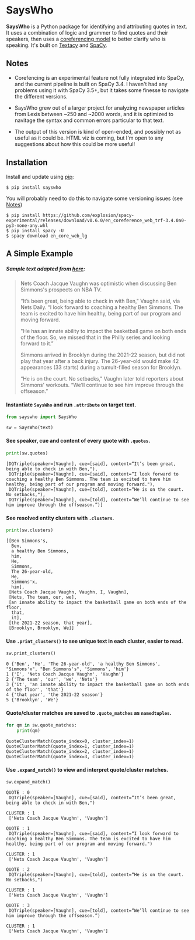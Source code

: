# SaysWho
**SaysWho** is a Python package for identifying and attributing quotes in text. It uses a combination of logic and grammer to find quotes and their speakers, then uses a [coreferencing model](https://explosion.ai/blog/coref) to better clarify who is speaking. It's built on [Textacy](https://textacy.readthedocs.io/en/latest/) and [SpaCy](https://spacy.io/).

## Notes
- Corefencing is an experimental feature not fully integrated into SpaCy, and the current pipeline is built on SpaCy 3.4. I haven't had any problems using it with SpaCy 3.5+, but it takes some finesse to navigate the different versions.

- SaysWho grew out of a larger project for analyzing newspaper articles from Lexis between ~250 and ~2000 words, and it is optimized to navitage the syntax and common errors particular to that text.

- The output of this version is kind of open-ended, and possibly not as useful as it could be. HTML viz is coming, but I'm open to any suggestions about how this could be more useful!

## Installation
Install and update using [pip](https://pip.pypa.io/en/stable/):

```
$ pip install sayswho
```

You will probably need to do this to navigate some versioning issues (see [Notes](#notes))

```
$ pip install https://github.com/explosion/spacy-experimental/releases/download/v0.6.0/en_coreference_web_trf-3.4.0a0-py3-none-any.whl
$ pip install spacy -U
$ spacy download en_core_web_lg
```

## A Simple Example

##### Sample text adapted from [here](https://sports.yahoo.com/nets-jacque-vaughn-looking-forward-150705556.html):
> Nets Coach Jacque Vaughn was optimistic when discussing Ben Simmons's prospects on NBA TV.
> 
> “It’s been great, being able to check in with Ben," Vaughn said, via Nets Daily. “I look forward to coaching a healthy Ben Simmons. The team is excited to have him healthy, being part of our program and moving forward.
> 
> "He has an innate ability to impact the basketball game on both ends of the floor. So, we missed that in the Philly series and looking forward to it.”
> 
> Simmons arrived in Brooklyn during the 2021-22 season, but did not play that year after a back injury. The 26-year-old would make 42 appearances (33 starts) during a tumult-filled season for Brooklyn.
> 
> “He is on the court. No setbacks," Vaughn later told reporters about Simmons' workouts. “We’ll continue to see him improve through the offseason.”


#### Instantiate `SaysWho` and run `.attribute` on target text.

```python
from sayswho import SaysWho

sw = SaysWho(text)
```


#### See speaker, cue and content of every quote with `.quotes`.


```python
print(sw.quotes)
```

```
[DQTriple(speaker=[Vaughn], cue=[said], content=“It’s been great, being able to check in with Ben,"),
 DQTriple(speaker=[Vaughn], cue=[said], content=“I look forward to coaching a healthy Ben Simmons. The team is excited to have him healthy, being part of our program and moving forward."),
 DQTriple(speaker=[Vaughn], cue=[told], content=“He is on the court. No setbacks,"),
 DQTriple(speaker=[Vaughn], cue=[told], content=“We’ll continue to see him improve through the offseason.”)]
```



#### See resolved entity clusters with `.clusters`.


```python
print(sw.clusters)
```

```
[[Ben Simmons's,
  Ben,
  a healthy Ben Simmons,
  him,
  He,
  Simmons,
  The 26-year-old,
  He,
  Simmons'x,
  him],
 [Nets Coach Jacque Vaughn, Vaughn, I, Vaughn],
 [Nets, The team, our, we],
 [an innate ability to impact the basketball game on both ends of the floor,
  that,
  it],
 [the 2021-22 season, that year],
 [Brooklyn, Brooklyn, We]]
```



#### Use `.print_clusters()` to see unique text in each cluster, easier to read.


```python
sw.print_clusters()
```
```
0 {'Ben', 'He', 'The 26-year-old', 'a healthy Ben Simmons', "Simmons'x", "Ben Simmons's", 'Simmons', 'him'}
1 {'I', 'Nets Coach Jacque Vaughn', 'Vaughn'}
2 {'The team', 'our', 'we', 'Nets'}
3 {'it', 'an innate ability to impact the basketball game on both ends of the floor', 'that'}
4 {'that year', 'the 2021-22 season'}
5 {'Brooklyn', 'We'}
```


#### Quote/cluster matches are saved to `.quote_matches` as `namedtuples`.


```python
for qm in sw.quote_matches:
    print(qm)
```
```
QuoteClusterMatch(quote_index=0, cluster_index=1)
QuoteClusterMatch(quote_index=1, cluster_index=1)
QuoteClusterMatch(quote_index=2, cluster_index=1)
QuoteClusterMatch(quote_index=3, cluster_index=1)
```


#### Use `.expand_match()` to view and interpret quote/cluster matches.


```python
sw.expand_match()
```
```
QUOTE : 0
 DQTriple(speaker=[Vaughn], cue=[said], content=“It’s been great, being able to check in with Ben,") 

CLUSTER : 1
 ['Nets Coach Jacque Vaughn', 'Vaughn'] 

QUOTE : 1
 DQTriple(speaker=[Vaughn], cue=[said], content=“I look forward to coaching a healthy Ben Simmons. The team is excited to have him healthy, being part of our program and moving forward.") 

CLUSTER : 1
 ['Nets Coach Jacque Vaughn', 'Vaughn'] 

QUOTE : 2
 DQTriple(speaker=[Vaughn], cue=[told], content=“He is on the court. No setbacks,") 

CLUSTER : 1
 ['Nets Coach Jacque Vaughn', 'Vaughn'] 

QUOTE : 3
 DQTriple(speaker=[Vaughn], cue=[told], content=“We’ll continue to see him improve through the offseason.”) 

CLUSTER : 1
 ['Nets Coach Jacque Vaughn', 'Vaughn'] 
```

    

